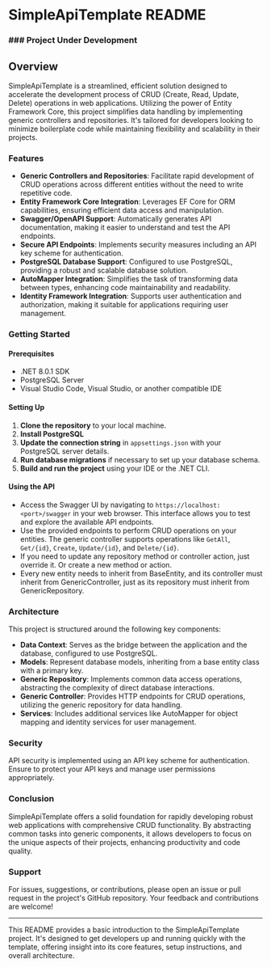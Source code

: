 <h1>SimpleApiTemplate README</h1>
<h3>### Project Under Development</h3>
<h2>Overview</h2>
<p>SimpleApiTemplate is a streamlined, efficient solution designed to accelerate the development process of CRUD (Create, Read, Update, Delete) operations in web applications. Utilizing the power of Entity Framework Core, this project simplifies data handling by implementing generic controllers and repositories. It's tailored for developers looking to minimize boilerplate code while maintaining flexibility and scalability in their projects.</p>
<h3>Features</h3>
<ul>
   <li><strong>Generic Controllers and Repositories</strong>: Facilitate rapid development of CRUD operations across different entities without the need to write repetitive code.</li>
   <li><strong>Entity Framework Core Integration</strong>: Leverages EF Core for ORM capabilities, ensuring efficient data access and manipulation.</li>
   <li><strong>Swagger/OpenAPI Support</strong>: Automatically generates API documentation, making it easier to understand and test the API endpoints.</li>
   <li><strong>Secure API Endpoints</strong>: Implements security measures including an API key scheme for authentication.</li>
   <li><strong>PostgreSQL Database Support</strong>: Configured to use PostgreSQL, providing a robust and scalable database solution.</li>
   <li><strong>AutoMapper Integration</strong>: Simplifies the task of transforming data between types, enhancing code maintainability and readability.</li>
   <li><strong>Identity Framework Integration</strong>: Supports user authentication and authorization, making it suitable for applications requiring user management.</li>
</ul>
<h3>Getting Started</h3>
<h4>Prerequisites</h4>
<ul>
   <li>.NET 8.0.1 SDK</li>
   <li>PostgreSQL Server</li>
   <li>Visual Studio Code, Visual Studio, or another compatible IDE</li>
</ul>
<h4>Setting Up</h4>
<ol>
   <li><strong>Clone the repository</strong> to your local machine.</li>
   <li><strong>Install PostgreSQL</strong></li>
   <li><strong>Update the connection string</strong> in <code>appsettings.json</code> with your PostgreSQL server details.</li>
   <li><strong>Run database migrations</strong> if necessary to set up your database schema.</li>
   <li><strong>Build and run the project</strong> using your IDE or the .NET CLI.</li>
</ol>
<h4>Using the API</h4>
<ul>
   <li>Access the Swagger UI by navigating to <code>https://localhost:&lt;port&gt;/swagger</code> in your web browser. This interface allows you to test and explore the available API endpoints.</li>
   <li>Use the provided endpoints to perform CRUD operations on your entities. The generic controller supports operations like <code>GetAll</code>, <code>Get/{id}</code>, <code>Create</code>, <code>Update/{id}</code>, and <code>Delete/{id}</code>.</li>
  <li>If you need to update any repository method or controller action, just override it. Or create a new method or action.</li>
  <li>Every new entity needs to inherit from BaseEntity, and its controller must inherit from GenericController, just as its repository must inherit from GenericRepository.</li>
</ul>
<h3>Architecture</h3>
<p>This project is structured around the following key components:</p>
<ul>
   <li><strong>Data Context</strong>: Serves as the bridge between the application and the database, configured to use PostgreSQL.</li>
   <li><strong>Models</strong>: Represent database models, inheriting from a base entity class with a primary key.</li>
   <li><strong>Generic Repository</strong>: Implements common data access operations, abstracting the complexity of direct database interactions.</li>
   <li><strong>Generic Controller</strong>: Provides HTTP endpoints for CRUD operations, utilizing the generic repository for data handling.</li>
   <li><strong>Services</strong>: Includes additional services like AutoMapper for object mapping and identity services for user management.</li>
</ul>
<h3>Security</h3>
<p>API security is implemented using an API key scheme for authentication. Ensure to protect your API keys and manage user permissions appropriately.</p>
<h3>Conclusion</h3>
<p>SimpleApiTemplate offers a solid foundation for rapidly developing robust web applications with comprehensive CRUD functionality. By abstracting common tasks into generic components, it allows developers to focus on the unique aspects of their projects, enhancing productivity and code quality.</p>
<h3>Support</h3>
<p>For issues, suggestions, or contributions, please open an issue or pull request in the project's GitHub repository. Your feedback and contributions are welcome!</p>
<hr>
<p>This README provides a basic introduction to the SimpleApiTemplate project. It's designed to get developers up and running quickly with the template, offering insight into its core features, setup instructions, and overall architecture.</p>
